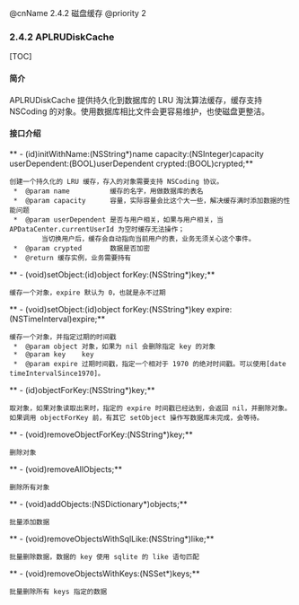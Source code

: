 @cnName 2.4.2 磁盘缓存
@priority 2

### 2.4.2 APLRUDiskCache

[TOC]

#### 简介

APLRUDiskCache 提供持久化到数据库的 LRU 淘汰算法缓存，缓存支持 NSCoding 的对象。使用数据库相比文件会更容易维护，也使磁盘更整洁。

#### 接口介绍

** - (id)initWithName:(NSString*)name capacity:(NSInteger)capacity userDependent:(BOOL)userDependent crypted:(BOOL)crypted;**
```
创建一个持久化的 LRU 缓存，存入的对象需要支持 NSCoding 协议。
 *  @param name          缓存的名字，用做数据库的表名
 *  @param capacity      容量，实际容量会比这个大一些，解决缓存满时添加数据的性能问题
 *  @param userDependent 是否与用户相关，如果与用户相关，当 APDataCenter.currentUserId 为空时缓存无法操作；
        当切换用户后，缓存会自动指向当前用户的表，业务无须关心这个事件。
 *  @param crypted       数据是否加密
 *  @return 缓存实例，业务需要持有
 ```

** - (void)setObject:(id)object forKey:(NSString*)key;**
```
缓存一个对象，expire 默认为 0，也就是永不过期
```

** - (void)setObject:(id)object forKey:(NSString*)key expire:(NSTimeInterval)expire;**
```
缓存一个对象，并指定过期的时间戳
 *  @param object 对象，如果为 nil 会删除指定 key 的对象
 *  @param key    key
 *  @param expire 过期时间戳，指定一个相对于 1970 的绝对时间戳。可以使用[date timeIntervalSince1970]。
```

** - (id)objectForKey:(NSString*)key;**
```
取对象，如果对象读取出来时，指定的 expire 时间戳已经达到，会返回 nil，并删除对象。如果调用 objectForKey 前，有其它 setObject 操作写数据库未完成，会等待。
```

** - (void)removeObjectForKey:(NSString*)key;**
```
删除对象
```

** - (void)removeAllObjects;**
```
删除所有对象
```

** - (void)addObjects:(NSDictionary*)objects;**
```
批量添加数据
```

** - (void)removeObjectsWithSqlLike:(NSString*)like;**
```
批量删除数据，数据的 key 使用 sqlite 的 like 语句匹配
```

** - (void)removeObjectsWithKeys:(NSSet*)keys;**
```
批量删除所有 keys 指定的数据
```